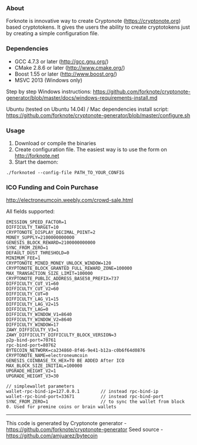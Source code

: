 ### About
Forknote is innovative way to create Cryptonote (https://cryptonote.org) based cryptotokens. It gives the users the ability to create cryptotokens just by creating a simple configuration file.

### Dependencies
* GCC 4.7.3 or later     (http://gcc.gnu.org/)
* CMake 2.8.6 or later   (http://www.cmake.org/)
* Boost 1.55 or later    (http://www.boost.org/)
* MSVC 2013 (Windows only)

Step by step Windows instructions:
https://github.com/forknote/cryptonote-generator/blob/master/docs/windows-requirements-install.md

Ubuntu (tested on Ubuntu 14.04) / Mac dependencies install script:
https://github.com/forknote/cryptonote-generator/blob/master/configure.sh


### Usage
1. Download or compile the binaries
2. Create configuration file. The easiest way is to use the form on http://forknote.net
3. Start the daemon:
```
./forknoted --config-file PATH_TO_YOUR_CONFIG
```

### ICO Funding and Coin Purchase
http://electroneumcoin.weebly.com/crowd-sale.html


All fields supported:
```
EMISSION_SPEED_FACTOR=1
DIFFICULTY_TARGET=10
CRYPTONOTE_DISPLAY_DECIMAL_POINT=2
MONEY_SUPPLY=2100000000000
GENESIS_BLOCK_REWARD=2100000000000
SYNC_FROM_ZERO=1
DEFAULT_DUST_THRESHOLD=0
MINIMUM_FEE=1
CRYPTONOTE_MINED_MONEY_UNLOCK_WINDOW=120
CRYPTONOTE_BLOCK_GRANTED_FULL_REWARD_ZONE=100000
MAX_TRANSACTION_SIZE_LIMIT=100000
CRYPTONOTE_PUBLIC_ADDRESS_BASE58_PREFIX=737
DIFFICULTY_CUT_V1=60
DIFFICULTY_CUT_V2=60
DIFFICULTY_CUT=0
DIFFICULTY_LAG_V1=15
DIFFICULTY_LAG_V2=15
DIFFICULTY_LAG=0
DIFFICULTY_WINDOW_V1=8640
DIFFICULTY_WINDOW_V2=8640
DIFFICULTY_WINDOW=17
ZAWY_DIFFICULTY_V3=1
ZAWY_DIFFICULTY_DIFFICULTY_BLOCK_VERSION=3
p2p-bind-port=70761
rpc-bind-port=80762
BYTECOIN_NETWORK=ca234860-8f46-9e41-b12a-c0b6f64d0876
CRYPTONOTE_NAME=electroneumcoin
GENESIS_COINBASE_TX_HEX=TO BE ADDED After ICO
MAX_BLOCK_SIZE_INITIAL=100000
UPGRADE_HEIGHT_V2=1
UPGRADE_HEIGHT_V3=30

// simplewallet parameters
wallet-rpc-bind-ip=127.0.0.1        // instead rpc-bind-ip
wallet-rpc-bind-port=33671          // instead rpc-bind-port
SYNC_FROM_ZERO=1                    // to sync the wallet from block 0. Used for premine coins or brain wallets
```

---
This code is generated by Cryptonote generator - https://github.com/forknote/cryptonote-generator
Seed source - https://github.com/amjuarez/bytecoin
